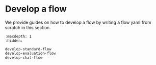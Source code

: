 # Develop a flow
We provide guides on how to develop a flow by writing a flow yaml from scratch in this section.

```{toctree}
:maxdepth: 1
:hidden:

develop-standard-flow
develop-evaluation-flow
develop-chat-flow
```
